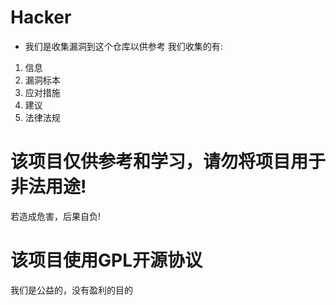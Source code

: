 # Hacker
- 我们是收集漏洞到这个仓库以供参考
我们收集的有:
1. 信息
2. 漏洞标本
3. 应对措施
4. 建议
5. 法律法规

# 该项目仅供参考和学习，请勿将项目用于非法用途!
若造成危害，后果自负!

# 该项目使用GPL开源协议
我们是公益的，没有盈利的目的
